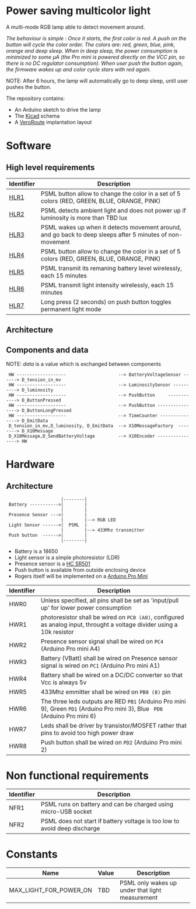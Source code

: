 # Power saving multicolor light

A multi-mode RGB lamp able to detect movement around.

_The behaviour is simple : Once it starts, the first color is red. A push on the button will cycle the color order. The colors are: red, green, blue, pink, orange and deep sleep.
When in deep sleep, the power consumption is minimized to some µA (the Pro mini is powered directly on the VCC pin, so there is no DC regulator consumption).
When user push the button again, the firmware wakes up and color cycle stars with red again._

NOTE: After 6 hours, the lamp will automatically go to deep sleep, until user pushes the button.

The repository contains:

- An Arduino sketch to drive the lamp
- The [Kicad](http://kicad-pcb.org/) schema
- A [VeroRoute](https://sourceforge.net/projects/veroroute/) implantation layout

# Software

## High level requirements

| Identifier             | Description                                                                                               |
| ---------------------- | --------------------------------------------------------------------------------------------------------- |
| [HLR1](../../issues/1) | PSML button allow to change the color in a set of 5 colors (RED, GREEN, BLUE, ORANGE, PINK)               |
| [HLR2](../../issues/2) | PSML detects ambient light and does not power up if luminosity is more than TBD lux                       |
| [HLR3](../../issues/3) | PSML wakes up when it detects movement around, and go back to deep sleeps after 5 minutes of non-movement |
| [HLR4](../../issues/4) | PSML button allow to change the color in a set of 5 colors (RED, GREEN, BLUE, ORANGE, PINK)               |
| [HLR5](../../issues/5) | PSML transmit its remaning battery level wirelessly, each 15 minutes                                      |
| [HLR6](../../issues/6) | PSML transmit light intensity wirelessly, each 15 minutes                                                 |
| [HLR7](../../issues/7) | Long press (2 seconds) on push button toggles permanent light mode                                        |

## Architecture

## Components and data

NOTE: _data_ is a value which is exchanged between components

```
 HW -------------------                    --> BatteryVoltageSensor ------> D_tension_in_mv
 HW -------------------                    --> LuminositySensor ----------> D_luminosity
 HW -------------------                    --> PushButton     ------------> D_ButtonPressed
 HW -------------------                    --> PushButton ----------------> D_ButtonLongPressed
 HW -------------------                    --> TimeCounter ---------------> D_EmitData
 D_tension_in_mv,D_luminosity, D_EmitData  --> X10MessageFactory  --------> D_X10Message
 D_X10Message,D_SendBatteryVoltage         --> X10Encoder ----------------> HW
```

# Hardware

## Architecture

```
                     |--------|
 Battery ----------->|        |
                     |        |
 Presence Sensor --->|        |
                     |        |--> RGB LED
 Light Sensor ------>|  PSML  |
                     |        |--> 433Mhz transmitter
 Push button  ------>|        |
                     |--------|

```

- Battery is a 18650
- Light sensor is a simple photoresistor (LDR)
- Presence sensor is a [HC SR501](https://www.makerguides.com/hc-sr501-arduino-tutorial/)
- Push button is available from outside enclosing device
- Rogers itself will be implemented on a [Arduino Pro Mini](https://docs.arduino.cc/retired/boards/arduino-pro-mini)

| Identifier | Description                                                                                                             |
| ---------- | ----------------------------------------------------------------------------------------------------------------------- |
| HWR0       | Unless specified, all pins shall be set as 'input/pull up' for lower power consumption                                  |
| HWR1       | photoresistor shall be wired on `PC0 (A0)`, configured as analog input, throught a voltage divider using a 10k resistor |
| HWR2       | Presence sensor signal shall be wired on `PC4` (Arduino Pro mini A4)                                                    |
| HWR3       | Battery (VBatt) shall be wired on Presence sensor signal is wired on `PC1` (Arduino Pro mini A1)                        |
| HWR4       | Battery shall be wired on a DC/DC converter so that Vcc is always 5v                                                    |
| HWR5       | 433Mhz emmitter shall be wired on `PB0 (8)` pin                                                                         |
| HWR6       | The three leds outputs are RED `PB1` (Arduino Pro mini 9), Green `PD1` (Arduino Pro mini 3), Blue ` PD6`  (Arduino Pro mini 6)                                            |
| HWR7       | Leds shall be driver by transistor/MOSFET rather that pins to avoid too high power draw                                 |
| HWR8       | Push button shall be wired on `PD2` (Arduino Pro mini 2)                                                                |

# Non functional requirements

| Identifier | Description                                                               |
| ---------- | ------------------------------------------------------------------------- |
| NFR1       | PSML runs on battery and can be charged using micro-USB socket            |
| NFR2       | PSML does not start if battery voltage is too low to avoid deep discharge |

# Constants

| Name                   | Value | Description                                     |
| ---------------------- | ----- | ----------------------------------------------- |
| MAX_LIGHT_FOR_POWER_ON | TBD   | PSML only wakes up under that light measurement |
